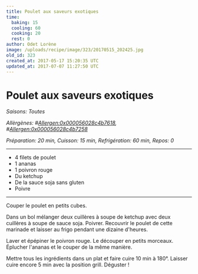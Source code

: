 ```yaml
---
title: Poulet aux saveurs exotiques
time:
  baking: 15
  cooling: 60
  cooking: 20
  rest: 0
author: Odet Lorène
image: /uploads/recipe/image/323/20170515_202425.jpg
old_id: 323
created_at: 2017-05-17 15:20:35 UTC
updated_at: 2017-07-07 11:27:50 UTC
---
```


# Poulet aux saveurs exotiques

_Saisons: Toutes_

_Allèrgènes: #<Allergen:0x000056028c4b7618>, #<Allergen:0x000056028c4b7258>_

_Préparation: 20 min, Cuisson: 15 min, Refrigération: 60 min, Repos: 0_

---

- 4 filets de poulet
- 1 ananas
- 1 poivron rouge
- Du ketchup
- De la sauce soja sans gluten
- Poivre

---

Couper le poulet en petits cubes.

Dans un bol mélanger deux cuillères à soupe de ketchup avec deux cuillères à soupe de sauce soja. Poivrer. Recouvrir le poulet de cette marinade et laisser au frigo pendant une dizaine d'heures.

Laver et épépiner le poivron rouge. Le découper en petits morceaux. Éplucher l'ananas et le couper de la même manière.

Mettre tous les ingrédients dans un plat et faire cuire 10 min à 180°. Laisser cuire encore 5 min avec la position grill. Déguster !

